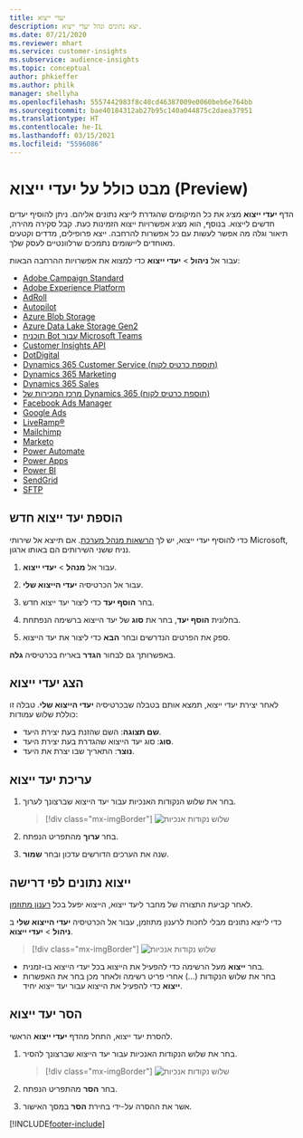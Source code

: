 ```yaml
---
title: יעדי ייצוא
description: יצא נתונים ונהל יעדי ייצוא.
ms.date: 07/21/2020
ms.reviewer: mhart
ms.service: customer-insights
ms.subservice: audience-insights
ms.topic: conceptual
author: phkieffer
ms.author: philk
manager: shellyha
ms.openlocfilehash: 5557442983f8c48cd46387009e0060beb6e764bb
ms.sourcegitcommit: bae40184312ab27b95c140a044875c2daea37951
ms.translationtype: HT
ms.contentlocale: he-IL
ms.lasthandoff: 03/15/2021
ms.locfileid: "5596086"
---
```

# <a name="export-destinations-preview-overview"></a>מבט כולל על יעדי ייצוא (Preview)

הדף **יעדי ייצוא** מציג את כל המיקומים שהגדרת לייצא נתונים אליהם. ניתן להוסיף יעדים חדשים לייצוא. בנוסף, הוא מציג אפשרויות ייצוא הזמינות כעת. קבל סקירה מהירה, תיאור וגלה מה אפשר לעשות עם כל אפשרות להרחבה. ייצא פרופילים, מדדים וקטעים מאוחדים ליישומים נתמכים שרלוונטיים לעסק שלך.

עבור אל **ניהול** > **יעדי ייצוא** כדי למצוא את אפשרויות ההרחבה הבאות:

- [Adobe Campaign Standard](export-adobe-campaign-standard.md)
- [Adobe Experience Platform](export-adobe-experience-platform.md)
- [AdRoll](export-adroll.md)
- [Autopilot](export-autopilot.md)
- [Azure Blob Storage](export-azure-blob-storage.md)
- [Azure Data Lake Storage Gen2](export-azure-data-lake-storage-gen2.md)
- [תוכנית Bot עבור Microsoft Teams](export-teams-bot.md)
- [Customer Insights API](apis.md)
- [DotDigital](export-dotdigital.md)
- [Dynamics 365 Customer Service (תוספת כרטיס לקוח)](customer-card-add-in.md)
- [Dynamics 365 Marketing](export-dynamics365-marketing.md)
- [Dynamics 365 Sales](export-dynamics365-sales.md)
- [מרכז המכירות של Dynamics 365 (תוספת כרטיס לקוח)](customer-card-add-in.md)
- [Facebook Ads Manager](export-facebook.md)
- [Google Ads](export-google-ads.md)
- [LiveRamp&reg;](export-liveramp.md)
- [Mailchimp](export-mailchimp.md)
- [Marketo](export-marketo.md)
- [Power Automate](export-power-automate.md)
- [Power Apps](export-power-apps.md)
- [Power BI](export-power-bi.md)
- [SendGrid](export-sendgrid.md)
- [SFTP](export-sftp.md)

## <a name="add-a-new-export-destination"></a>הוספת יעד ייצוא חדש

כדי להוסיף יעדי ייצוא, יש לך [הרשאות מנהל מערכת](permissions.md). אם תייצא אל שירותי Microsoft, נניח ששני השירותים הם באותו ארגון.

1. עבור אל **מנהל** > **יעדי ייצוא**.

1. עבור אל הכרטיסיה **יעדי הייצוא שלי**.

1. בחר **הוסף יעד** כדי ליצור יעד ייצוא חדש.

1. בחלונית **הוסף יעד**, בחר את **סוג** של יעד הייצוא ברשימה הנפתחת.

1. ספק את הפרטים הנדרשים ובחר **הבא** כדי ליצור את יעד הייצוא.

באפשרותך גם לבחור **הגדר** באריח בכרטיסיה **גלה**.

## <a name="view-export-destinations"></a>הצג יעדי ייצוא

לאחר יצירת יעדי ייצוא, תמצא אותם בטבלה שבכרטיסיה **יעדי הייצוא שלי**. טבלה זו כוללת שלוש עמודות:

- **שם תצוגה**: השם שהזנת בעת יצירת היעד.
- **סוג**: סוג יעד הייצוא שהגדרת בעת יצירת היעד.
- **נוצר**: התאריך שבו יצרת את היעד.

## <a name="edit-an-export-destination"></a>עריכת יעד ייצוא

1. בחר את שלוש הנקודות האנכיות עבור יעד הייצוא שברצונך לערוך.

   > [!div class="mx-imgBorder"]
   > ![שלוש נקודות אנכיות](media/export-destinations-page-ellipsis.png "שלוש נקודות אנכיות")

1. בחר **ערוך** מהתפריט הנפתח.

1. שנה את הערכים הדורשים עדכון ובחר **שמור**.

## <a name="export-data-on-demand"></a>ייצוא נתונים לפי דרישה

לאחר קביעת התצורה של מחבר ליעד ייצוא, הייצוא יפעל בכל [רענון מתוזמן](system.md#schedule-tab).

כדי לייצא נתונים מבלי לחכות לרענון מתוזמן, עבור אל הכרטיסיה **יעדי הייצוא שלי** ב **ניהול** > **יעדי ייצוא**.

> [!div class="mx-imgBorder"]
> ![שלוש נקודות אנכיות](media/export-destinations-page-ellipsis.png "שלוש נקודות אנכיות")

- בחר **ייצוא** מעל הרשימה כדי להפעיל את הייצוא בכל יעדי הייצוא בו-זמנית.
- בחר את שלוש הנקודות (...) אחרי פריט רשימה ולאחר מכן בחר את האפשרות **ייצוא** כדי להפעיל את הייצוא עבור יעד ייצוא יחיד.

## <a name="remove-an-export-destination"></a>הסר יעד ייצוא

להסרת יעד ייצוא, התחל מהדף **יעדי ייצוא** הראשי.

1. בחר את שלוש הנקודות האנכיות עבור יעד הייצוא שברצונך להסיר.

   > [!div class="mx-imgBorder"]
   > ![שלוש נקודות אנכיות](media/export-destinations-page-ellipsis.png "שלוש נקודות אנכיות")

2. בחר **הסר** מהתפריט הנפתח.

3. אשר את ההסרה על-ידי בחירת **הסר** במסך האישור.


[!INCLUDE[footer-include](../includes/footer-banner.md)]